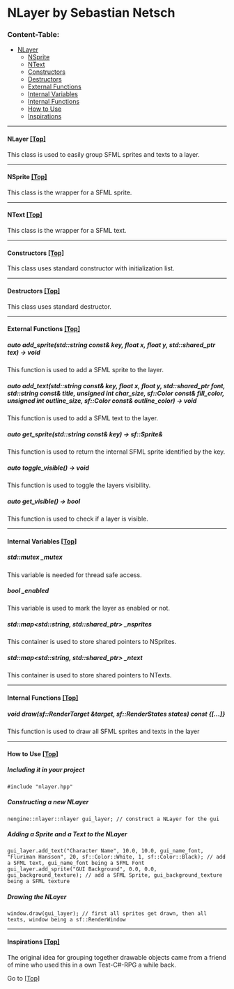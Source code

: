 <a name="top" />

# NLayer by Sebastian Netsch

### Content-Table:
- [NLayer](#nlayer)
  - [NSprite](#nsprite)
  - [NText](#ntext)
  - [Constructors](#constructors)
  - [Destructors](#destructors)
  - [External Functions](#external_functions)
  - [Internal Variables](#internal_variables)
  - [Internal Functions](#internal_functions)
  - [How to Use](#howto)
  - [Inspirations](#mentions)

---

#### <a name="nlayer" /> NLayer [ [Top] ](#top)
This class is used to easily group SFML sprites and texts to a layer.

---

#### <a name="nsprite" /> NSprite [ [Top] ](#top)
This class is the wrapper for a SFML sprite.

---

#### <a name="ntext" /> NText [ [Top] ](#top)
This class is the wrapper for a SFML text.

---

#### <a name="constructors" /> Constructors [ [Top] ](#top)
This class uses standard constructor with initialization list.

---

#### <a name="destructors" /> Destructors [ [Top] ](#top)
This class uses standard destructor.

---

#### <a name="external_functions" /> External Functions [ [Top] ](#top)
##### auto add_sprite(std::string const& key, float x, float y, std::shared_ptr<const sf::Texture> tex) -> void
This function is used to add a SFML sprite to the layer.

##### auto add_text(std::string const& key, float x, float y, std::shared_ptr<const sf::Font> font, std::string const& title, unsigned int char_size, sf::Color const& fill_color, unsigned int outline_size, sf::Color const& outline_color) -> void
This function is used to add a SFML text to the layer.

##### auto get_sprite(std::string const& key) -> sf::Sprite&
This function is used to return the internal SFML sprite identified by the key.

##### auto toggle_visible() -> void
This function is used to toggle the layers visibility.

##### auto get_visible() -> bool
This function is used to check if a layer is visible.

---

#### <a name="internal_variables" /> Internal Variables [ [Top] ](#top)
##### std::mutex _mutex
This variable is needed for thread safe access.

##### bool _enabled
This variable is used to mark the layer as enabled or not.

##### std::map<std::string, std::shared_ptr<nsprite>> _nsprites
This container is used to store shared pointers to NSprites.

##### std::map<std::string, std::shared_ptr<ntext>> _ntext
This container is used to store shared pointers to NTexts.

---

#### <a name="internal_functions" /> Internal Functions [ [Top] ](#top)
##### void draw(sf::RenderTarget &target, sf::RenderStates states) const {[...]}
This function is used to draw all SFML sprites and texts in the layer

---

#### <a name="howto" /> How to Use [ [Top] ](#top)
##### Including it in your project
```
#include "nlayer.hpp"
```

##### Constructing a new NLayer
```
nengine::nlayer::nlayer gui_layer; // construct a NLayer for the gui
```

##### Adding a Sprite and a Text to the NLayer
```
gui_layer.add_text("Character Name", 10.0, 10.0, gui_name_font, "Fluriman Hansson", 20, sf::Color::White, 1, sf::Color::Black); // add a SFML text, gui_name_font being a SFML Font
gui_layer.add_sprite("GUI Background", 0.0, 0.0, gui_background_texture); // add a SFML Sprite, gui_background_texture being a SFML texture
```

##### Drawing the NLayer
```
window.draw(gui_layer); // first all sprites get drawn, then all texts, window being a sf::RenderWindow
```

---

#### <a name="mentions" /> Inspirations [ [Top] ](#top)
The original idea for grouping together drawable objects came from a friend of mine who used this in a own Test-C#-RPG a while back.

Go to [ [Top] ](#top)
